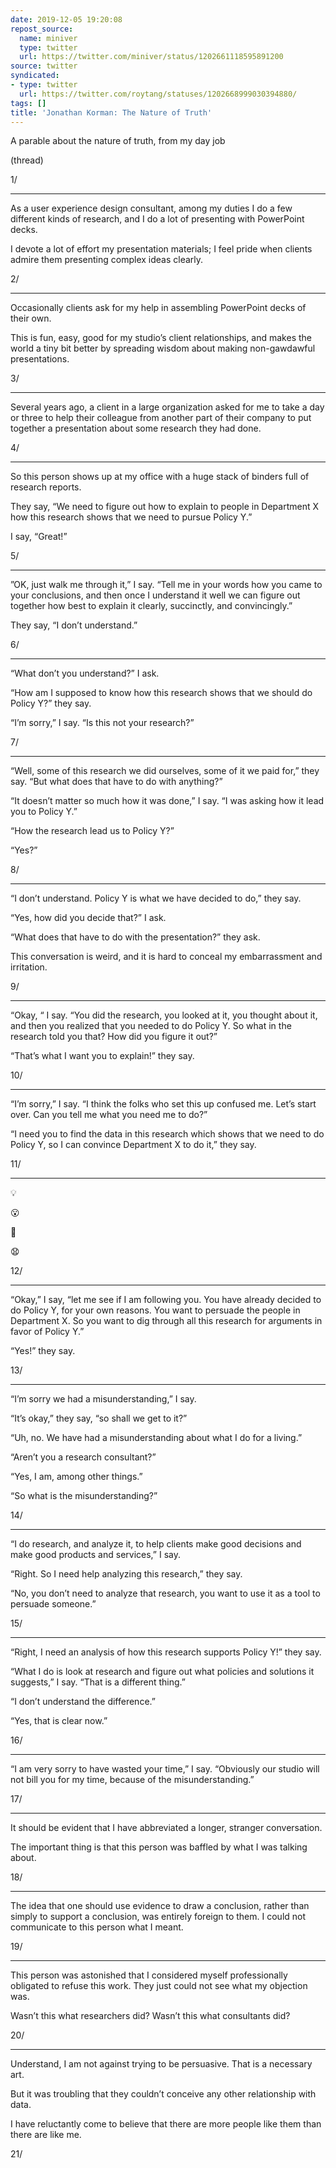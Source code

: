 ```yaml
---
date: 2019-12-05 19:20:08
repost_source:
  name: miniver
  type: twitter
  url: https://twitter.com/miniver/status/1202661118595891200
source: twitter
syndicated:
- type: twitter
  url: https://twitter.com/roytang/statuses/1202668999030394880/
tags: []
title: 'Jonathan Korman: The Nature of Truth'
---
```


A parable about the nature of truth, from my day job



(thread)



1/

---

As a user experience design consultant, among my duties I do a few different kinds of research, and I do a lot of presenting with PowerPoint decks.



I devote a lot of effort my presentation materials; I feel pride when clients admire them presenting complex ideas clearly.



2/

---

Occasionally clients ask for my help in assembling PowerPoint decks of their own.



This is fun, easy, good for my studio’s client relationships, and makes the world a tiny bit better by spreading wisdom about making non-gawdawful presentations.



3/

---

Several years ago, a client in a large organization asked for me to take a day or three to help their colleague from another part of their company to put together a presentation about some research they had done.



4/

---

So this person shows up at my office with a huge stack of binders full of research reports.



They say, “We need to figure out how to explain to people in Department X how this research shows that we need to pursue Policy Y.”



I say, “Great!”



5/

---

”OK,  just walk me through it,” I say. “Tell me in your words how you came to your conclusions, and then once I understand it well we can figure out together how best to explain it clearly, succinctly, and convincingly.”



They say, “I don’t understand.”



6/

---

“What don’t you understand?” I ask.



“How am I supposed to know how this research shows that we should do Policy Y?” they say.



“I’m sorry,” I say. “Is this not your research?”



7/

---

“Well, some of this research we did ourselves, some of it we paid for,” they say. “But what does that have to do with anything?”



“It doesn’t matter so much how it was done,” I say. “I was asking how it lead you to Policy Y.”



“How the research lead us to Policy Y?”



“Yes?”



8/

---

“I don’t understand. Policy Y is what we have decided to do,” they say.



“Yes, how did you decide that?” I ask.



“What does that have to do with the presentation?” they ask.



This conversation is weird, and it is hard to conceal my embarrassment and irritation.



9/

---

“Okay, “ I say. “You did the research, you looked at it, you thought about it, and then you realized that you needed to do Policy Y. So what in the research told you that? How did you figure it out?”



“That’s what I want you to explain!” they say.



10/

---

“I’m sorry,” I say. “I think the folks who set this up confused me. Let’s start over. Can you tell me what you need me to do?”



“I need you to find the data in this research which shows that we need to do Policy Y, so I can convince Department X to do it,” they say.



11/

---

 💡 

😮

🤭

😧


12/

---

“Okay,” I say, “let me see if I am following you. You have already decided to do Policy Y, for your own reasons. You want to persuade the people in Department X. So you want to dig through all this research for arguments in favor of Policy Y.”



“Yes!” they say.



13/

---

“I’m sorry we had a misunderstanding,” I say.



“It’s okay,” they say, “so shall we get to it?”



“Uh, no. We have had a misunderstanding about what I do for a living.”



“Aren’t you a research consultant?” 



“Yes, I am, among other things.”



“So what is the misunderstanding?”



14/

---

“I do research, and analyze it, to help clients make good decisions and make good products and services,” I say.



“Right. So I need help analyzing this research,” they say.



“No, you don’t need to analyze that research, you want to use it as a tool to persuade someone.”



15/

---

“Right, I need an analysis of how this research supports Policy Y!” they say.



“What I do is look at research and figure out what policies and solutions it suggests,” I say. “That is a different thing.”



“I don’t understand the difference.”



“Yes, that is clear now.”



16/

---

“I am very sorry to have wasted your time,” I say. “Obviously our studio will not bill you for my time, because of the misunderstanding.”



17/

---

It should be evident that I have abbreviated a longer, stranger conversation.



The important thing is that this person was baffled by what I was talking about.



18/

---

The idea that one should use evidence to draw a conclusion, rather than simply to support a conclusion, was entirely foreign to them. I could not communicate to this person what I meant.



19/

---

This person was astonished that I considered myself professionally obligated to refuse this work. They just could not see what my objection was.



Wasn’t this what researchers did? Wasn’t this what consultants did?



20/

---

Understand, I am not against trying to be persuasive. That is a necessary art.



But it was troubling that they couldn’t conceive any other relationship with data.



I have reluctantly come to believe that there are more people like them than there are like me.



21/
